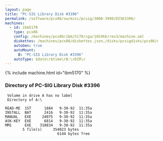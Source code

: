 ```yaml
---
layout: page
title: "PC-SIG Library Disk #3396"
permalink: /software/pcx86/sw/misc/pcsig/3000-3999/DISK3396/
machines:
  - id: ibm5170
    type: pcx86
    config: /machines/pcx86/ibm/5170/cga/1024kb/rev3/machine.xml
    diskettes: /machines/pcx86/diskettes.json,/disks/pcsigdisks/pcx86/diskettes.json
    autoGen: true
    autoMount:
      B: "PC-SIG Library Disk #3396"
    autoType: $date\r$time\rB:\rDIR\r
---
```


{% include machine.html id="ibm5170" %}

### Directory of PC-SIG Library Disk #3396

     Volume in drive A has no label
     Directory of A:\

    READ-ME  1ST      1884   9-30-92  11:35a
    INSTALL  BAT      2416   9-30-92  11:35a
    MANUAL   EXE     24075   9-30-92  11:35a
    ASK-KEY  EXE      6814   9-30-92  11:35a
    MM1      EXE    318834   9-30-92  11:35a
            5 file(s)     354023 bytes
                            6144 bytes free
